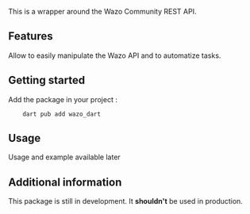 This is a wrapper around the Wazo Community REST API.

## Features

Allow to easily manipulate the Wazo API and to automatize tasks.

## Getting started

Add the package in your project :
```
    dart pub add wazo_dart
```

## Usage

Usage and example available later

## Additional information

This package is still in development. It **shouldn't** be used in production.

